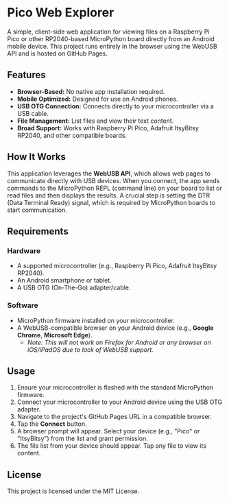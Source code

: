 # Pico Web Explorer

A simple, client-side web application for viewing files on a Raspberry Pi Pico or other RP2040-based MicroPython board directly from an Android mobile device. This project runs entirely in the browser using the WebUSB API and is hosted on GitHub Pages.



## Features

* **Browser-Based:** No native app installation required.
* **Mobile Optimized:** Designed for use on Android phones.
* **USB OTG Connection:** Connects directly to your microcontroller via a USB cable.
* **File Management:** List files and view their text content.
* **Broad Support:** Works with Raspberry Pi Pico, Adafruit ItsyBitsy RP2040, and other compatible boards.

## How It Works

This application leverages the **WebUSB API**, which allows web pages to communicate directly with USB devices. When you connect, the app sends commands to the MicroPython REPL (command line) on your board to list or read files and then displays the results. A crucial step is setting the DTR (Data Terminal Ready) signal, which is required by MicroPython boards to start communication.

## Requirements

### Hardware
* A supported microcontroller (e.g., Raspberry Pi Pico, Adafruit ItsyBitsy RP2040).
* An Android smartphone or tablet.
* A USB OTG (On-The-Go) adapter/cable.

### Software
* MicroPython firmware installed on your microcontroller.
* A WebUSB-compatible browser on your Android device (e.g., **Google Chrome**, **Microsoft Edge**).
    * *Note: This will not work on Firefox for Android or any browser on iOS/iPadOS due to lack of WebUSB support.*

## Usage

1.  Ensure your microcontroller is flashed with the standard MicroPython firmware.
2.  Connect your microcontroller to your Android device using the USB OTG adapter.
3.  Navigate to the project's GitHub Pages URL in a compatible browser.
4.  Tap the **Connect** button.
5.  A browser prompt will appear. Select your device (e.g., "Pico" or "ItsyBitsy") from the list and grant permission.
6.  The file list from your device should appear. Tap any file to view its content.

## License

This project is licensed under the MIT License.
